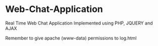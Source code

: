 Web-Chat-Application
====================
Real Time Web Chat Application
Implemented using PHP, JQUERY and AJAX 

Remember to give apache (www-data) permissions to log.html
